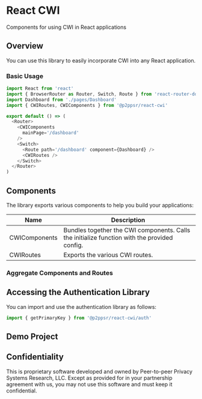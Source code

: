 # React CWI

Components for using CWI in React applications

## Overview

You can use this library to easily incorporate CWI into any React application.

### Basic Usage

```js
import React from 'react'
import { BrowserRouter as Router, Switch, Route } from 'react-router-dom'
import Dashboard from './pages/Dashboard'
import { CWIRoutes, CWIComponents } from '@p2ppsr/react-cwi'

export default () => (
  <Router>
    <CWIComponents
      mainPage='/dashboard'
    />
    <Switch>
      <Route path='/dashboard' component={Dashboard} />
      <CWIRoutes />
    </Switch>
  </Router>
)
```

## Components

The library exports various components to help you build your applications:

Name                 | Description
---------------------|---------------------------
CWIComponents        | Bundles together the CWI components. Calls the initialize function with the provided config.
CWIRoutes            | Exports the various CWI routes.

### Aggregate Components and Routes

### 

## Accessing the Authentication Library

You can import and use the authentication library as follows:

```js
import { getPrimaryKey } from '@p2ppsr/react-cwi/auth'
```

## Demo Project

## Confidentiality

This is proprietary software developed and owned by Peer-to-peer Privacy Systems Research, LLC. 
Except as provided for in your partnership agreement with us, you may not use this software and 
must keep it confidential.